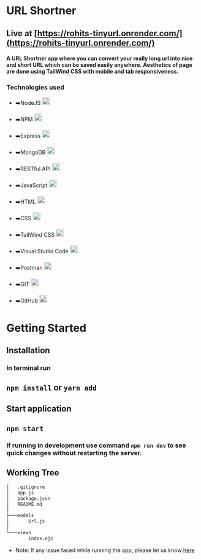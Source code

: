 # URL Shortner
## Live at [https://rohits-tinyurl.onrender.com/](https://rohits-tinyurl.onrender.com/)
#### A URL Shortner app where you can convert your really long url into nice and short URL which can be saved easily anywhere. Aesthetics of page are done using TailWind CSS with mobile and tab responsiveness.


### Technologies used
* ➡️NodeJS <img height="20" src="https://user-images.githubusercontent.com/25181517/183568594-85e280a7-0d7e-4d1a-9028-c8c2209e073c.png">
* ➡️NPM <img height="20" src="https://user-images.githubusercontent.com/25181517/121401671-49102800-c959-11eb-9f6f-74d49a5e1774.png">
* ➡️Express <img height="20" src="https://user-images.githubusercontent.com/25181517/183859966-a3462d8d-1bc7-4880-b353-e2cbed900ed6.png">
* ➡️MongoDB <img height="20" src="https://user-images.githubusercontent.com/25181517/182884177-d48a8579-2cd0-447a-b9a6-ffc7cb02560e.png">
* ➡️RESTful API <img height="20" src="https://user-images.githubusercontent.com/25181517/192107858-fe19f043-c502-4009-8c47-476fc89718ad.png">

* ➡️JavaScript <img height="20" src="https://user-images.githubusercontent.com/25181517/117447155-6a868a00-af3d-11eb-9cfe-245df15c9f3f.png">
* ➡️HTML <img height="20" src="https://user-images.githubusercontent.com/25181517/192158954-f88b5814-d510-4564-b285-dff7d6400dad.png">
* ➡️CSS <img height="20" src="https://user-images.githubusercontent.com/25181517/183898674-75a4a1b1-f960-4ea9-abcb-637170a00a75.png">
* ➡️TailWind CSS <img height="20" src="https://user-images.githubusercontent.com/25181517/202896760-337261ed-ee92-4979-84c4-d4b829c7355d.png">
* ➡️Visual Studio Code <img height="20" src="https://user-images.githubusercontent.com/25181517/192108891-d86b6220-e232-423a-bf5f-90903e6887c3.png">
* ➡️Postman <img height="20" src="https://user-images.githubusercontent.com/25181517/192109061-e138ca71-337c-4019-8d42-4792fdaa7128.png">
* ➡️GIT <img height="20" src="https://user-images.githubusercontent.com/25181517/192108372-f71d70ac-7ae6-4c0d-8395-51d8870c2ef0.png">
* ➡️GitHub <img height="20" src="https://user-images.githubusercontent.com/25181517/192108374-8da61ba1-99ec-41d7-80b8-fb2f7c0a4948.png">

# Getting Started

## Installation

### In terminal run

## `npm install` or `yarn add`

## Start application

## `npm start`

### If running in development use command `npm run dev` to see quick changes without restarting the server.


## Working Tree
```cmd
│   .gitignore
│   app.js
│   package.json
│   README.md
│
├───models
│       Url.js
│
└───views
        index.ejs
```


* Note: If any issue faced while running the app, please let us know [here](https://github.com/rohityellapu/url-shortner/issues)